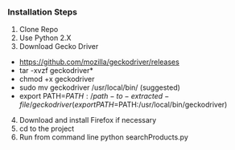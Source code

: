 ### Installation Steps
1. Clone Repo
2. Use Python 2.X
3. Download Gecko Driver
  - https://github.com/mozilla/geckodriver/releases
  - tar -xvzf geckodriver*
  - chmod +x geckodriver
  - sudo mv geckodriver /usr/local/bin/ (suggested)
  - export PATH=$PATH:/path-to-extracted-file/geckodriver 
    (export PATH=$PATH:/usr/local/bin/geckodriver)
4. Download and install Firefox if necessary   
5. cd to the project
6. Run from command line python searchProducts.py